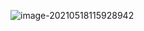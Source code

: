 ![image-20210518115928942](C:\Users\23190\AppData\Roaming\Typora\typora-user-images\image-20210518115928942.png)